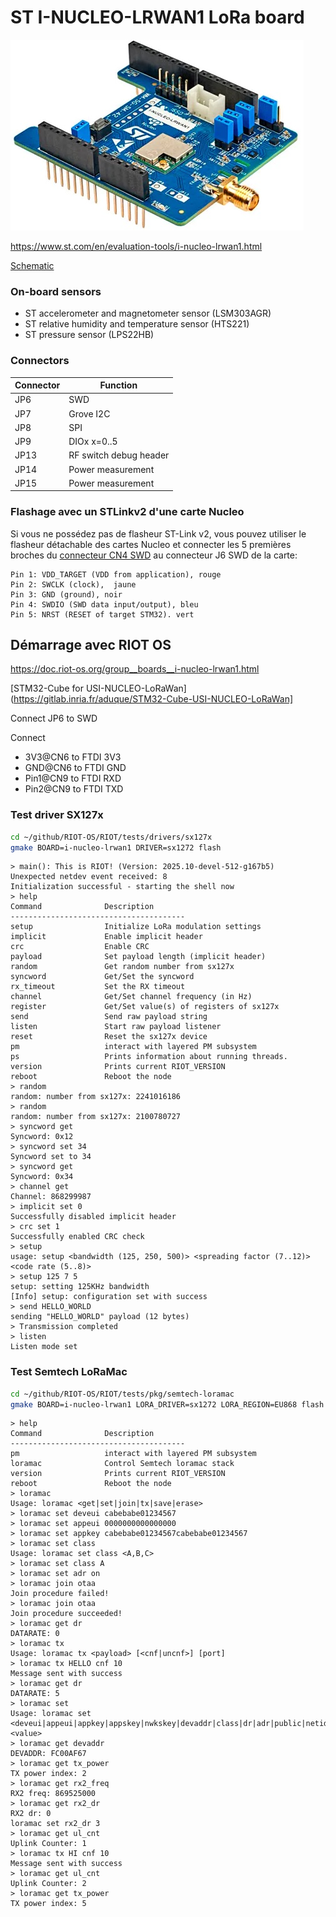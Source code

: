 # ST I-NUCLEO-LRWAN1 LoRa board



![I Nucleo LRWAN1](./i-nucleo-lrwan1.jpg)

https://www.st.com/en/evaluation-tools/i-nucleo-lrwan1.html

[Schematic](USI_LoRa_Arduino_shield_SCH_20161115-1.pdf)

### On-board sensors

* ST accelerometer and magnetometer sensor (LSM303AGR)
* ST relative humidity and temperature sensor (HTS221)
* ST pressure sensor (LPS22HB)

### Connectors

| Connector | Function |
| - | - |
| JP6 | SWD |
| JP7 |  Grove  I2C |
| JP8 | SPI |
| JP9 | DIOx x=0..5 |
|JP13 | RF switch debug header|
| JP14 | Power measurement |
| JP15 | Power measurement |


### Flashage avec un STLinkv2 d'une carte Nucleo

Si vous ne possédez pas de flasheur ST-Link v2, vous pouvez utiliser le flasheur détachable des cartes Nucleo et connecter les 5 premières broches du [connecteur CN4 SWD](https://www.st.com/content/ccc/resource/technical/document/user_manual/98/2e/fa/4b/e0/82/43/b7/DM00105823.pdf/files/DM00105823.pdf/jcr:content/translations/en.DM00105823.pdf) au connecteur J6 SWD de la carte:

	Pin 1: VDD_TARGET (VDD from application), rouge
	Pin 2: SWCLK (clock),  jaune
	Pin 3: GND (ground), noir
	Pin 4: SWDIO (SWD data input/output), bleu
	Pin 5: NRST (RESET of target STM32). vert

## Démarrage avec RIOT OS

https://doc.riot-os.org/group__boards__i-nucleo-lrwan1.html

[STM32-Cube for USI-NUCLEO-LoRaWan](https://gitlab.inria.fr/aduque/STM32-Cube-USI-NUCLEO-LoRaWan]

Connect JP6 to SWD

Connect
* 3V3@CN6 to FTDI 3V3
* GND@CN6 to FTDI GND
* Pin1@CN9 to FTDI RXD
* Pin2@CN9 to FTDI TXD

### Test driver SX127x
```bash
cd ~/github/RIOT-OS/RIOT/tests/drivers/sx127x
gmake BOARD=i-nucleo-lrwan1 DRIVER=sx1272 flash
```

```
> main(): This is RIOT! (Version: 2025.10-devel-512-g167b5)
Unexpected netdev event received: 8
Initialization successful - starting the shell now
> help
Command              Description
---------------------------------------
setup                Initialize LoRa modulation settings
implicit             Enable implicit header
crc                  Enable CRC
payload              Set payload length (implicit header)
random               Get random number from sx127x
syncword             Get/Set the syncword
rx_timeout           Set the RX timeout
channel              Get/Set channel frequency (in Hz)
register             Get/Set value(s) of registers of sx127x
send                 Send raw payload string
listen               Start raw payload listener
reset                Reset the sx127x device
pm                   interact with layered PM subsystem
ps                   Prints information about running threads.
version              Prints current RIOT_VERSION
reboot               Reboot the node
> random
random: number from sx127x: 2241016186
> random
random: number from sx127x: 2100780727
> syncword get
Syncword: 0x12
> syncword set 34
Syncword set to 34
> syncword get
Syncword: 0x34
> channel get
Channel: 868299987
> implicit set 0
Successfully disabled implicit header
> crc set 1
Successfully enabled CRC check
> setup
usage: setup <bandwidth (125, 250, 500)> <spreading factor (7..12)> <code rate (5..8)>
> setup 125 7 5
setup: setting 125KHz bandwidth
[Info] setup: configuration set with success
> send HELLO_WORLD
sending "HELLO_WORLD" payload (12 bytes)
> Transmission completed
> listen
Listen mode set

```

### Test Semtech LoRaMac
```bash
cd ~/github/RIOT-OS/RIOT/tests/pkg/semtech-loramac
gmake BOARD=i-nucleo-lrwan1 LORA_DRIVER=sx1272 LORA_REGION=EU868 flash
```

```
> help
Command              Description
---------------------------------------
pm                   interact with layered PM subsystem
loramac              Control Semtech loramac stack
version              Prints current RIOT_VERSION
reboot               Reboot the node
> loramac
Usage: loramac <get|set|join|tx|save|erase>
> loramac set deveui cabebabe01234567
> loramac set appeui 0000000000000000
> loramac set appkey cabebabe01234567cabebabe01234567
> loramac set class
Usage: loramac set class <A,B,C>
> loramac set class A 
> loramac set adr on
> loramac join otaa
Join procedure failed!
> loramac join otaa
Join procedure succeeded!
> loramac get dr
DATARATE: 0
> loramac tx
Usage: loramac tx <payload> [<cnf|uncnf>] [port]
> loramac tx HELLO cnf 10
Message sent with success
> loramac get dr
DATARATE: 5
> loramac set
Usage: loramac set <deveui|appeui|appkey|appskey|nwkskey|devaddr|class|dr|adr|public|netid|tx_power|rx2_freq|rx2_dr|ul_cnt|ch_mask> <value>
> loramac get devaddr
DEVADDR: FC00AF67
> loramac get tx_power
TX power index: 2
> loramac get rx2_freq
RX2 freq: 869525000
> loramac get rx2_dr
RX2 dr: 0
loramac set rx2_dr 3
> loramac get ul_cnt
Uplink Counter: 1
> loramac tx HI cnf 10
Message sent with success
> loramac get ul_cnt
Uplink Counter: 2
> loramac get tx_power
TX power index: 5
```

